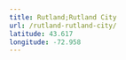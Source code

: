 ```yaml
---
title: Rutland;Rutland City
url: /rutland-rutland-city/
latitude: 43.617
longitude: -72.958
---
```

